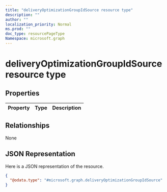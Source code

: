 ```yaml
---
title: "deliveryOptimizationGroupIdSource resource type"
description: ""
author: ""
localization_priority: Normal
ms.prod: ""
doc_type: resourcePageType
Namespace: microsoft.graph
---
```



# deliveryOptimizationGroupIdSource resource type



## Properties
|Property|Type|Description|
|:---|:---|:---|

## Relationships
None

## JSON Representation
Here is a JSON representation of the resource.
<!-- {
  "blockType": "resource",
  "@odata.type": "microsoft.graph.deliveryOptimizationGroupIdSource"
}
-->
``` json
{
  "@odata.type": "#microsoft.graph.deliveryOptimizationGroupIdSource"
}
```

